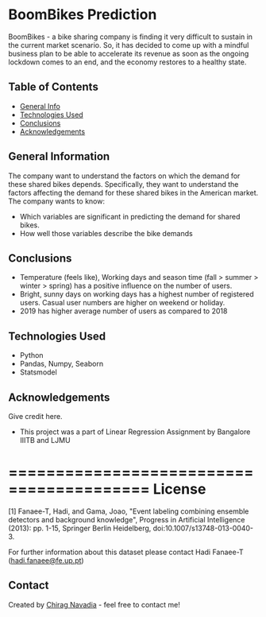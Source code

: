 # BoomBikes Prediction
BoomBikes - a bike sharing company is finding it very difficult to sustain in the current market scenario. So, it has decided to come up with a mindful business plan to be able to accelerate its revenue as soon as the ongoing lockdown comes to an end, and the economy restores to a healthy state.


## Table of Contents
* [General Info](#general-information)
* [Technologies Used](#technologies-used)
* [Conclusions](#conclusions)
* [Acknowledgements](#acknowledgements)


## General Information
The company want to understand the factors on which the demand for these shared bikes depends. Specifically, they want to understand the factors affecting the demand for these shared bikes in the American market. The company wants to know:

- Which variables are significant in predicting the demand for shared bikes.
- How well those variables describe the bike demands

## Conclusions
- Temperature (feels like), Working days and season time (fall > summer > winter > spring) has a positive influence on the number of users.
- Bright, sunny days on working days has a highest number of registered users. Casual user numbers are higher on weekend or holiday.
- 2019 has higher average number of users as compared to 2018


## Technologies Used
- Python 
- Pandas, Numpy, Seaborn
- Statsmodel

<!-- As the libraries versions keep on changing, it is recommended to mention the version of library used in this project -->

## Acknowledgements
Give credit here.
- This project was a part of Linear Regression Assignment by Bangalore IIITB and LJMU

=========================================
License
=========================================

[1] Fanaee-T, Hadi, and Gama, Joao, "Event labeling combining ensemble detectors and background knowledge", Progress in Artificial Intelligence (2013): pp. 1-15, Springer Berlin Heidelberg, doi:10.1007/s13748-013-0040-3.
	
For further information about this dataset please contact Hadi Fanaee-T (hadi.fanaee@fe.up.pt)

## Contact
Created by [Chirag Navadia](https://www.linkedin.com/in/cnavadia/) - feel free to contact me!
